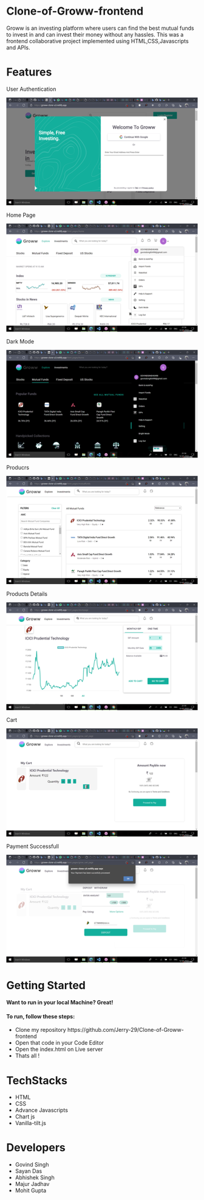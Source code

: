 # Clone-of-Groww-frontend
Groww is an investing platform where users can find the best mutual funds to invest in and can invest their money without any hassles. This was a frontend collaborative project implemented using HTML,CSS,Javascripts and APIs.

# Features
<p>User Authentication</p>

![User Authentication](/Images/shot1.png)

<p>Home Page</p>

![User Authentication](/Images/shot2.png)

<p>Dark Mode</p>

![User Authentication](/Images/shot3.png)

<p>Producrs</p>

![User Authentication](/Images/shot4.png)

<p>Products Details</p>

![User Authentication](/Images/shot5.png)

<p>Cart</p>

![User Authentication](/Images/shot6.png)

<p>Payment Successfull</p>

![User Authentication](/Images/shot7.png)

# Getting Started

<h4>Want to run in your local Machine? Great!<h4>

<h4>To run, follow these steps:</h4>

  <ul>
    <li>Clone my repository https://github.com/Jerry-29/Clone-of-Groww-frontend</li>
    <li>Open that code in your Code Editor</li>
    <li>Open the index.html on Live server</li>
    <li>Thats all !</li>
  </ul>
  
  # TechStacks
  <ul>
  <li>HTML</li>
  <li>CSS</li>
  <li>Advance Javascripts</li> 
  <li>Chart js</li>
  <li>Vanilla-tilt.js</li>
  </ul>
  
  # Developers
<ul>
  <li>Govind Singh
  </li>
   <li>
     Sayan Das
  </li>
   <li>
     Abhishek Singh
  </li>
   <li>
     Majur Jadhav
  </li>
   <li>
     Mohit Gupta
  </li>
  </ul>



